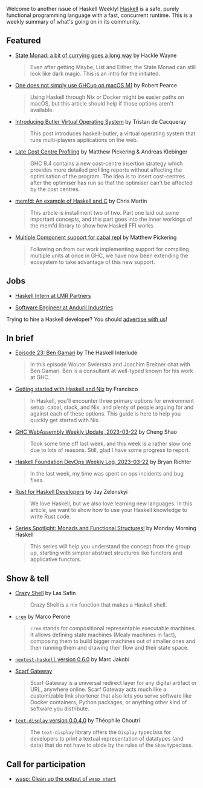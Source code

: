 Welcome to another issue of Haskell Weekly!
[Haskell](https://www.haskell.org) is a safe, purely functional programming language with a fast, concurrent runtime.
This is a weekly summary of what's going on in its community.

## Featured

- [State Monad: a bit of currying goes a long way](https://hacklewayne.com/state-monad-a-bit-of-currying-goes-a-long-way) by Hackle Wayne
  > Even after getting Maybe, List and Either, the State Monad can still look like dark magic. This is an intro for the initiated.

- [One does not simply use GHCup on macOS M1](https://robertwpearce.com/one-does-not-simply-use-ghcup-on-macos-m1.html) by Robert Pearce
  > Using Haskell through Nix or Docker might be easier paths on macOS, but this article should help if those options aren't available.

- [Introducing Butler Virtual Operating System](https://tristancacqueray.github.io/blog/introducing-butler) by Tristan de Cacqueray
  > This post introduces haskell-butler, a virtual operating system that runs multi-players applications on the web.

- [Late Cost Centre Profiling](https://well-typed.com/blog/2023/03/prof-late/) by Matthew Pickering & Andreas Klebinger
  > GHC 9.4 contains a new cost-centre insertion strategy which provides more detailed profiling reports without affecting the optimisation of the program. The idea is to insert cost-centres after the optimiser has run so that the optimiser can't be affected by the cost centres.

- [memfd: An example of Haskell and C](https://typeclasses.substack.com/p/memfd-an-example-of-haskell-and-c) by Chris Martin
  > This article is installment two of two. Part one laid out some important concepts, and this part goes into the inner workings of the memfd library to show how Haskell FFI works.

- [Multiple Component support for cabal repl](https://well-typed.com/blog/2023/03/cabal-multi-unit/) by Matthew Pickering
  > Following on from our work implementing support for compiling multiple units at once in GHC, we have now been extending the ecosystem to take advantage of this new support.

## Jobs

- [Haskell Intern at LMR Partners](https://discourse.haskell.org/t/haskell-internship-with-lmr-partners/6025?u=taylorfausak)

- [Software Engineer at Anduril Industries](https://jobs.lever.co/anduril/974c5827-23ec-44df-9e25-f809973df3cc)

Trying to hire a Haskell developer?
You should [advertise with us](https://haskellweekly.news/advertising.html)!

## In brief

- [Episode 23: Ben Gamari](https://haskell.foundation/podcast/23/) by The Haskell Interlude
  > In this episode Wouter Swierstra and Joachim Breitner chat with Ben Gamari. Ben is a consultant at well-typed known for his work at GHC.

- [Getting started with Haskell and Nix](https://freefrancisco.substack.com/p/getting-started-with-haskell-and) by Francisco
  > In Haskell, you'll encounter three primary options for environment setup: cabal, stack, and Nix, and plenty of people arguing for and against each of these options. This guide is here to help you quickly get started with Nix.

- [GHC WebAssembly Weekly Update, 2023-03-22](https://discourse.haskell.org/t/ghc-webassembly-weekly-update-2023-03-22/6033?u=taylorfausak) by Cheng Shao
  > Took some time off last week, and this week is a rather slow one due to lots of reasons. Still, glad I have some progress to report.

- [Haskell Foundation DevOps Weekly Log, 2023-03-22](https://discourse.haskell.org/t/haskell-foundation-devops-weekly-log-2023-03-22/6031?u=taylorfausak) by Bryan Richter
  > In the last week, my time was spent on ops incidents and bug fixes.

- [Rust for Haskell Developers](https://serokell.io/blog/rust-for-haskellers) by Jay Zelenskyi
  > We love Haskell, but we also love learning new languages. In this article, we want to show how to use your Haskell knowledge to write Rust code.

- [Series Spotlight: Monads and Functional Structures!](https://mmhaskell.com/blog/2023/3/21/series-spotlight-monads-and-functional-structures) by Monday Morning Haskell
  > This series will help you understand the concept from the group up, starting with simpler abstract structures like functors and applicative functors.

## Show & tell

- [Crazy Shell](https://crazyshell.horizon-haskell.net) by Las Safin
  > Crazy Shell is a nix function that makes a Haskell shell.

- [`crem`](https://discourse.haskell.org/t/announcing-crem/6012?u=taylorfausak) by Marco Perone
  > `crem` stands for compositional representable executable machines. It allows defining state machines (Mealy machines in fact), composing them to build bigger machines out of smaller ones and then running them and drawing their flow and their state space.

- [`neotest-haskell` version 0.6.0](https://np.reddit.com/r/haskell/comments/11vkdsc/neotesthaskell_version_060_released_now_with/) by Marc Jakobi

- [Scarf Gateway](https://github.com/scarf-sh/gateway/tree/2bea9f56f3893f42ea3ba1ef861deef1784a4758)
  > Scarf Gateway is a universal redirect layer for any digital artifact or URL, anywhere online. Scarf Gateway acts much like a customizable link shortener that also lets you serve software like Docker containers, Python packages, or anything other kind of software you distribute.

- [`text-display` version 0.0.4.0](https://np.reddit.com/r/haskell/comments/11xp1wt/textdisplay_0040_released/) by Théophile Choutri
  > The `text-display` library offers the `Display` typeclass for developers to print a textual representation of datatypes (and data) that do not have to abide by the rules of the `Show` typeclass.

## Call for participation

- [wasp: Clean up the output of `wasp start`](https://github.com/wasp-lang/wasp/issues/1081)
